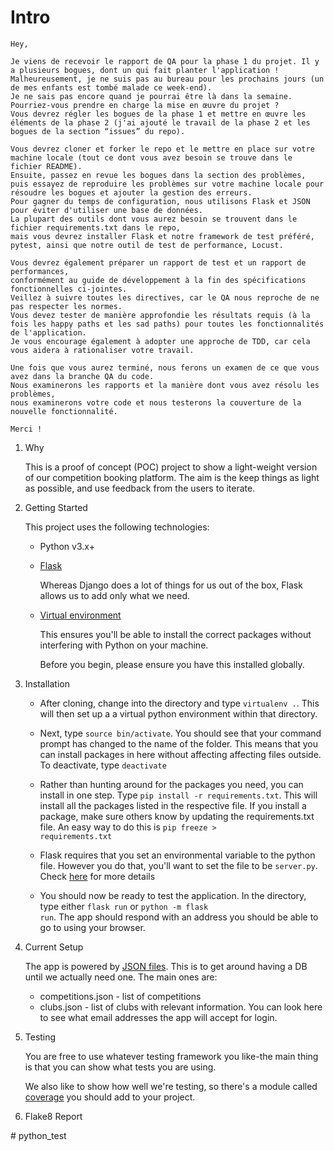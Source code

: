 # Intro
```
Hey,

Je viens de recevoir le rapport de QA pour la phase 1 du projet. Il y a plusieurs bogues, dont un qui fait planter l'application ! 
Malheureusement, je ne suis pas au bureau pour les prochains jours (un de mes enfants est tombé malade ce week-end). 
Je ne sais pas encore quand je pourrai être là dans la semaine. Pourriez-vous prendre en charge la mise en œuvre du projet ? 
Vous devrez régler les bogues de la phase 1 et mettre en œuvre les éléments de la phase 2 (j'ai ajouté le travail de la phase 2 et les bogues de la section “issues” du repo). 

Vous devrez cloner et forker le repo et le mettre en place sur votre machine locale (tout ce dont vous avez besoin se trouve dans le fichier README). 
Ensuite, passez en revue les bogues dans la section des problèmes, puis essayez de reproduire les problèmes sur votre machine locale pour résoudre les bogues et ajouter la gestion des erreurs. 
Pour gagner du temps de configuration, nous utilisons Flask et JSON pour éviter d'utiliser une base de données. 
La plupart des outils dont vous aurez besoin se trouvent dans le fichier requirements.txt dans le repo, 
mais vous devrez installer Flask et notre framework de test préféré, pytest, ainsi que notre outil de test de performance, Locust. 

Vous devrez également préparer un rapport de test et un rapport de performances, 
conformément au guide de développement à la fin des spécifications fonctionnelles ci-jointes. 
Veillez à suivre toutes les directives, car le QA nous reproche de ne pas respecter les normes. 
Vous devez tester de manière approfondie les résultats requis (à la fois les happy paths et les sad paths) pour toutes les fonctionnalités de l'application.  
Je vous encourage également à adopter une approche de TDD, car cela vous aidera à rationaliser votre travail. 

Une fois que vous aurez terminé, nous ferons un examen de ce que vous avez dans la branche QA du code. 
Nous examinerons les rapports et la manière dont vous avez résolu les problèmes, 
nous examinerons votre code et nous testerons la couverture de la nouvelle fonctionnalité. 

Merci !

```
1. Why


    This is a proof of concept (POC) project to show a light-weight version of our competition booking platform. The aim is the keep things as light as possible, and use feedback from the users to iterate.

2. Getting Started

    This project uses the following technologies:

    * Python v3.x+

    * [Flask](https://flask.palletsprojects.com/en/1.1.x/)

        Whereas Django does a lot of things for us out of the box, Flask allows us to add only what we need. 
     

    * [Virtual environment](https://virtualenv.pypa.io/en/stable/installation.html)

        This ensures you'll be able to install the correct packages without interfering with Python on your machine.

        Before you begin, please ensure you have this installed globally. 


3. Installation

    - After cloning, change into the directory and type <code>virtualenv .</code>. This will then set up a a virtual python environment within that directory.

    - Next, type <code>source bin/activate</code>. You should see that your command prompt has changed to the name of the folder. This means that you can install packages in here without affecting affecting files outside. To deactivate, type <code>deactivate</code>

    - Rather than hunting around for the packages you need, you can install in one step. Type <code>pip install -r requirements.txt</code>. This will install all the packages listed in the respective file. If you install a package, make sure others know by updating the requirements.txt file. An easy way to do this is <code>pip freeze > requirements.txt</code>

    - Flask requires that you set an environmental variable to the python file. However you do that, you'll want to set the file to be <code>server.py</code>. Check [here](https://flask.palletsprojects.com/en/1.1.x/quickstart/#a-minimal-application) for more details

    - You should now be ready to test the application. In the directory, type either <code>flask run</code> or <code>python -m flask run</code>. The app should respond with an address you should be able to go to using your browser.

4. Current Setup

    The app is powered by [JSON files](https://www.tutorialspoint.com/json/json_quick_guide.htm). This is to get around having a DB until we actually need one. The main ones are:
     
    * competitions.json - list of competitions
    * clubs.json - list of clubs with relevant information. You can look here to see what email addresses the app will accept for login.

5. Testing

    You are free to use whatever testing framework you like-the main thing is that you can show what tests you are using.

    We also like to show how well we're testing, so there's a module called 
    [coverage](https://coverage.readthedocs.io/en/coverage-5.1/) you should add to your project.
   
 6. Flake8 Report 
    


#   p y t h o n _ t e s t  
 
